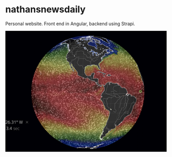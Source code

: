 # nathansnewsdaily
Personal website. Front end in Angular, backend using Strapi.

![Optional Text](https://github.com/nathangrr/nathansnewsdaily/blob/master/Screen%20Shot%202019-02-16%20at%201.54.00%20PM.png)

